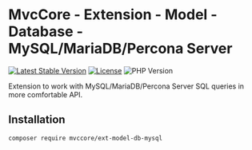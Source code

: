 # MvcCore - Extension - Model - Database - MySQL/MariaDB/Percona Server

[![Latest Stable Version](https://img.shields.io/badge/Stable-v5.0.0-brightgreen.svg?style=plastic)](https://github.com/mvccore/ext-model-db-mysql/releases)
[![License](https://img.shields.io/badge/License-BSD%203-brightgreen.svg?style=plastic)](https://mvccore.github.io/docs/mvccore/5.0.0/LICENSE.md)
![PHP Version](https://img.shields.io/badge/PHP->=5.4-brightgreen.svg?style=plastic)

Extension to work with MySQL/MariaDB/Percona Server SQL queries in more comfortable API.

## Installation
```shell
composer require mvccore/ext-model-db-mysql
```